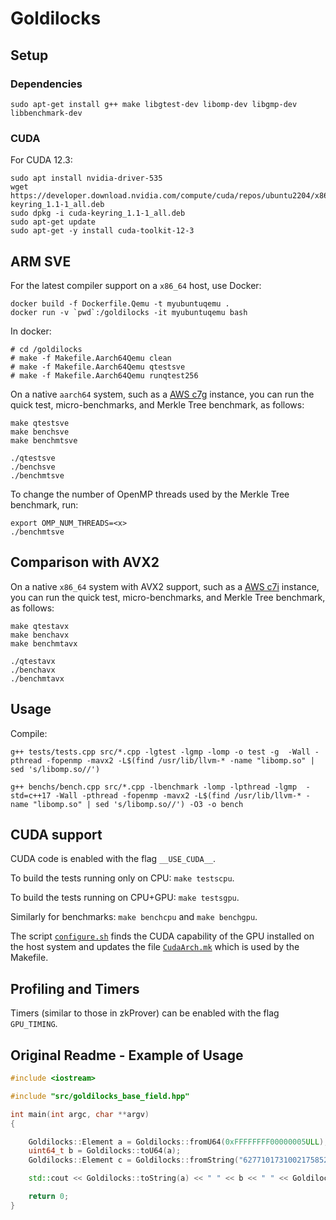 # Goldilocks

## Setup
### Dependencies
```
sudo apt-get install g++ make libgtest-dev libomp-dev libgmp-dev libbenchmark-dev
```

### CUDA
For CUDA 12.3:

```
sudo apt install nvidia-driver-535
wget https://developer.download.nvidia.com/compute/cuda/repos/ubuntu2204/x86_64/cuda-keyring_1.1-1_all.deb
sudo dpkg -i cuda-keyring_1.1-1_all.deb
sudo apt-get update
sudo apt-get -y install cuda-toolkit-12-3
```

## ARM SVE

For the latest compiler support on a ``x86_64`` host, use Docker:

```
docker build -f Dockerfile.Qemu -t myubuntuqemu .
docker run -v `pwd`:/goldilocks -it myubuntuqemu bash
```

In docker:

```
# cd /goldilocks
# make -f Makefile.Aarch64Qemu clean
# make -f Makefile.Aarch64Qemu qtestsve
# make -f Makefile.Aarch64Qemu runqtest256
```

On a native ``aarch64`` system, such as a [AWS c7g](https://aws.amazon.com/ec2/instance-types/c7g/) instance, you can run the quick test, micro-benchmarks, and Merkle Tree benchmark, as follows:

```
make qtestsve
make benchsve
make benchmtsve

./qtestsve
./benchsve
./benchmtsve
```

To change the number of OpenMP threads used by the Merkle Tree benchmark, run:

```
export OMP_NUM_THREADS=<x>
./benchmtsve
```

## Comparison with AVX2

On a native ``x86_64`` system with AVX2 support, such as a [AWS c7i](https://aws.amazon.com/ec2/instance-types/c7i/) instance, you can run the quick test, micro-benchmarks, and Merkle Tree benchmark, as follows:

```
make qtestavx
make benchavx
make benchmtavx

./qtestavx
./benchavx
./benchmtavx
```

## Usage
Compile:
```
g++ tests/tests.cpp src/*.cpp -lgtest -lgmp -lomp -o test -g  -Wall -pthread -fopenmp -mavx2 -L$(find /usr/lib/llvm-* -name "libomp.so" | sed 's/libomp.so//')
```
```
g++ benchs/bench.cpp src/*.cpp -lbenchmark -lomp -lpthread -lgmp  -std=c++17 -Wall -pthread -fopenmp -mavx2 -L$(find /usr/lib/llvm-* -name "libomp.so" | sed 's/libomp.so//') -O3 -o bench
```

## CUDA support

CUDA code is enabled with the flag ``__USE_CUDA__``.

To build the tests running only on CPU: ``make testscpu``.

To build the tests running on CPU+GPU: ``make testsgpu``.

Similarly for benchmarks: ``make benchcpu`` and ``make benchgpu``.

The script [``configure.sh``](configure.sh) finds the CUDA capability of the GPU installed on the host system and updates the file [``CudaArch.mk``](CudaArch.mk) which is used by the Makefile.

## Profiling and Timers

Timers (similar to those in zkProver) can be enabled with the flag ``GPU_TIMING``.

## Original Readme - Example of Usage
```cpp
#include <iostream>

#include "src/goldilocks_base_field.hpp"

int main(int argc, char **argv)
{

    Goldilocks::Element a = Goldilocks::fromU64(0xFFFFFFFF00000005ULL);
    uint64_t b = Goldilocks::toU64(a);
    Goldilocks::Element c = Goldilocks::fromString("6277101731002175852863927769280199145829365870197997568000");

    std::cout << Goldilocks::toString(a) << " " << b << " " << Goldilocks::toString(c) << "\n";

    return 0;
}
```

